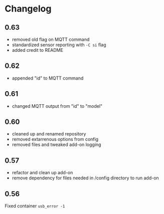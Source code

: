 # Changelog

## 0.63
- removed old flag on MQTT command
- standardized sensor reporting with ```-C si``` flag
- added credit to README

## 0.62
- appended "id" to MQTT command

## 0.61
- changed MQTT output from "id" to "model"

## 0.60
- cleaned up and renamed repository
- removed extarrenous options from config
- removed files and tweaked add-on logging

## 0.57
- refactor and clean up add-on
- remove dependency for files needed in /config directory to run add-on

## 0.56
Fixed container ```usb_error -1```
